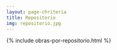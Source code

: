 ```yaml
---
layout: page-chriteria
title: Repositorio
img: repositorio.jpg
---
```

{% include obras-por-repositorio.html %}